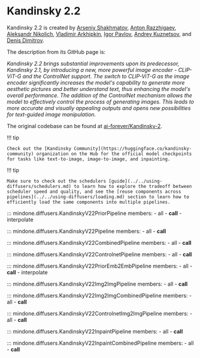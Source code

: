 <!--Copyright 2024 The HuggingFace Team. All rights reserved.
Licensed under the Apache License, Version 2.0 (the "License"); you may not use this file except in compliance with
the License. You may obtain a copy of the License at
http://www.apache.org/licenses/LICENSE-2.0
Unless required by applicable law or agreed to in writing, software distributed under the License is distributed on
an "AS IS" BASIS, WITHOUT WARRANTIES OR CONDITIONS OF ANY KIND, either express or implied. See the License for the
specific language governing permissions and limitations under the License.
-->

# Kandinsky 2.2

Kandinsky 2.2 is created by [Arseniy Shakhmatov](https://github.com/cene555), [Anton Razzhigaev](https://github.com/razzant), [Aleksandr Nikolich](https://github.com/AlexWortega), [Vladimir Arkhipkin](https://github.com/oriBetelgeuse), [Igor Pavlov](https://github.com/boomb0om), [Andrey Kuznetsov](https://github.com/kuznetsoffandrey), and [Denis Dimitrov](https://github.com/denndimitrov).

The description from its GitHub page is:

*Kandinsky 2.2 brings substantial improvements upon its predecessor, Kandinsky 2.1, by introducing a new, more powerful image encoder - CLIP-ViT-G and the ControlNet support. The switch to CLIP-ViT-G as the image encoder significantly increases the model's capability to generate more aesthetic pictures and better understand text, thus enhancing the model's overall performance. The addition of the ControlNet mechanism allows the model to effectively control the process of generating images. This leads to more accurate and visually appealing outputs and opens new possibilities for text-guided image manipulation.*

The original codebase can be found at [ai-forever/Kandinsky-2](https://github.com/ai-forever/Kandinsky-2).

!!! tip

    Check out the [Kandinsky Community](https://huggingface.co/kandinsky-community) organization on the Hub for the official model checkpoints for tasks like text-to-image, image-to-image, and inpainting.

!!! tip

    Make sure to check out the schedulers [guide](../../using-diffusers/schedulers.md) to learn how to explore the tradeoff between scheduler speed and quality, and see the [reuse components across pipelines](../../using-diffusers/loading.md) section to learn how to efficiently load the same components into multiple pipelines.


::: mindone.diffusers.KandinskyV22PriorPipeline
    members:
        - all
        - __call__
        - interpolate

::: mindone.diffusers.KandinskyV22Pipeline
    members:
        - all
        - __call__

::: mindone.diffusers.KandinskyV22CombinedPipeline
    members:
        - all
        - __call__

::: mindone.diffusers.KandinskyV22ControlnetPipeline
    members:
        - all
        - __call__

::: mindone.diffusers.KandinskyV22PriorEmb2EmbPipeline
    members:
        - all
        - __call__
        - interpolate

::: mindone.diffusers.KandinskyV22Img2ImgPipeline
    members:
        - all
        - __call__

::: mindone.diffusers.KandinskyV22Img2ImgCombinedPipeline
    members:
        - all
        - __call__

::: mindone.diffusers.KandinskyV22ControlnetImg2ImgPipeline
    members:
        - all
        - __call__

::: mindone.diffusers.KandinskyV22InpaintPipeline
    members:
        - all
        - __call__

::: mindone.diffusers.KandinskyV22InpaintCombinedPipeline
    members:
        - all
        - __call__
